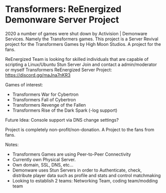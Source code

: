 # Transformers: ReEnergized Demonware Server Project
2020 a number of games were shut down by Activision | Demonware Services.  Namely the Transformers games.  This project is a Server Revival project for the Transformers Games by High Moon Studios.  A project for the fans.  

ReEnergized Team is looking for skilled individuals that are capable of scripting a Linux/Ubuntu Stun Server
Join and contact a admin/moderator or myself
Transformers ReEnergized Server Project: https://discord.gg/maJna7nKR3

Games of interest:
- Transformers War for Cybertron
- Transformers Fall of Cybertron
- Transformers Revenge of the Fallen
- Transformers Rise of the Dark Spark (-log support)

Future Idea: Console support via DNS change settings?

Project is completely non-profit/non-donation.  A Project to the fans from fans.

Notes: 
- Transformers Games are using Peer-to-Peer Connectivity
- Currently own Physical Server.
- Own domain, SSL, DNS, etc...
- Demonware uses Stun Servers in order to Authenticate, check, distribute player data such as profile and stats and control matchmaking
- Looking to establish 2 teams: Networking Team, coding team/modding team
